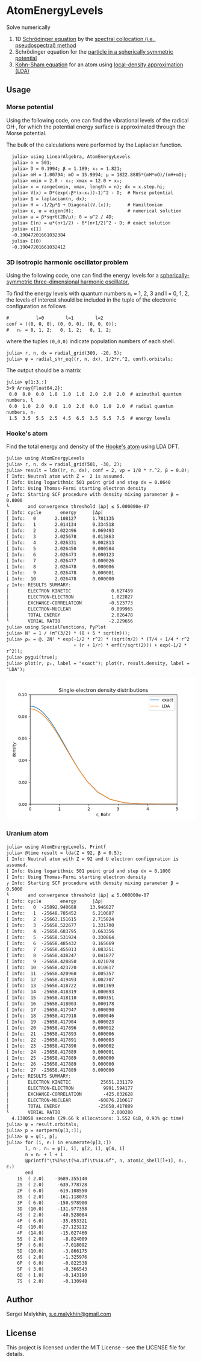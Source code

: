# AtomEnergyLevels

Solve numerically 

 1. 1D [Schrödinger equation](https://en.wikipedia.org/wiki/Schr%C3%B6dinger_equation) by the [spectral collocation (i.e., pseudospectral) method](https://en.wikipedia.org/wiki/Collocation_method)
 2. Schrödinger equation for the [particle in a spherically symmetric potential](https://en.wikipedia.org/wiki/Particle_in_a_spherically_symmetric_potential)
 3. [Kohn-Sham equation](https://en.wikipedia.org/wiki/Kohn%E2%80%93Sham_equations) for an atom using [local-density approximation (LDA)](https://en.wikipedia.org/wiki/Local-density_approximation)

## Usage

### Morse potential

Using the following code, one can find the vibrational levels of the radical OH⋅, 
for which the potential energy surface is approximated through the Morse potential.

The bulk of the calculations were performed by the Laplacian function.

```
  julia> using LinearAlgebra, AtomEnergyLevels  
  julia> n = 501;  
  julia> D = 0.1994; β = 1.189; x₀ = 1.821;  
  julia> mH = 1.00794; mO = 15.9994; μ = 1822.8885*(mH*mO)/(mH+mO);  
  julia> xmin = 2.0 - x₀; xmax = 12.0 + x₀;  
  julia> x = range(xmin, xmax, length = n); dx = x.step.hi;  
  julia> V(x) = D*(exp(-β*(x-x₀))-1)^2 - D;  # Morse potential  
  julia> Δ = laplacian(n, dx);  
  julia> H = -1/2μ*Δ + Diagonal(V.(x));      # Hamiltonian  
  julia> ϵ, ψ = eigen(H);                    # numerical solution  
  julia> ω = β*sqrt(2D/μ); δ = ω^2 / 4D;  
  julia> E(n) = ω*(n+1/2) - δ*(n+1/2)^2 - D; # exact solution
  julia> ϵ[1]
  -0.19047201661032384
  julia> E(0)
  -0.19047201661032412  
```

### 3D isotropic harmonic oscillator problem

Using the following code, one can find the energy levels for a
[spherically-symmetric three-dimensional harmonic oscillator.](https://en.wikipedia.org/wiki/Quantum_harmonic_oscillator#Example:_3D_isotropic_harmonic_oscillator)

To find the energy levels with quantum numbers nᵣ = 1, 2, 3 and l = 0, 1, 2, 
the levels of interest should be included in the tuple of the 
electronic configuration as follows

```
#          l=0        l=1        l=2
conf = ((0, 0, 0), (0, 0, 0), (0, 0, 0));
#   nᵣ = 0, 1, 2;   0, 1, 2;   0, 1, 2;  
```

where the tuples `(0,0,0)` indicate population numbers of each shell.

```
julia> r, n, dx = radial_grid(300, -20, 5);
julia> ψ = radial_shr_eq((r, n, dx), 1/2*r.^2, conf).orbitals;
```

The output should be a matrix

```
julia> ψ[1:3,:]
3×9 Array{Float64,2}:
 0.0  0.0  0.0  1.0  1.0  1.0  2.0  2.0  2.0  # azimuthal quantum numbers, l
 0.0  1.0  2.0  0.0  1.0  2.0  0.0  1.0  2.0  # radial quantum numbers, nᵣ
 1.5  3.5  5.5  2.5  4.5  6.5  3.5  5.5  7.5  # energy levels
```

### Hooke's atom

Find the total energy and density of the [Hooke's atom](https://en.wikipedia.org/wiki/Hooke's_atom) using LDA DFT.

```
julia> using AtomEnergyLevels
julia> r, n, dx = radial_grid(501, -30, 2);
julia> result = lda((r, n, dx), conf = 2, vp = 1/8 * r.^2, β = 0.8);
[ Info: Neutral atom with Z =  2 is assumed.
[ Info: Using logarithmic 501 point grid and step dx = 0.0640
[ Info: Using Thomas-Fermi starting electron density
┌ Info: Starting SCF procedure with density mixing parameter β = 0.8000 
└       and convergence threshold |Δρ| ≤ 5.000000e-07
[ Info: cycle		energy		|Δρ|
[ Info:   0	      2.108127	    1.781135
[ Info:   1	      2.014134	    0.334518
[ Info:   2	      2.022496	    0.069493
[ Info:   3	      2.025678	    0.013863
[ Info:   4	      2.026331	    0.002813
[ Info:   5	      2.026450	    0.000584
[ Info:   6	      2.026473	    0.000123
[ Info:   7	      2.026477	    0.000026
[ Info:   8	      2.026478	    0.000006
[ Info:   9	      2.026478	    0.000001
[ Info:  10	      2.026478	    0.000000
┌ Info: RESULTS SUMMARY:
│       ELECTRON KINETIC               0.627459
│       ELECTRON-ELECTRON              1.022827
│       EXCHANGE-CORRELATION          -0.523773 
│       ELECTRON-NUCLEAR               0.899965
│       TOTAL ENERGY                   2.026478
└       VIRIAL RATIO                  -2.229656
julia> using SpecialFunctions, PyPlot
julia> N² = 1 / (π^(3/2) * (8 + 5 * sqrt(π)));
julia> ρₑ = @. 2N² * exp(-1/2 * r^2) * (sqrt(π/2) * (7/4 + 1/4 * r^2
                         + (r + 1/r) * erf(r/sqrt(2))) + exp(-1/2 * r^2));
julia> pygui(true);
julia> plot(r, ρₑ, label = "exact"); plot(r, result.density, label = "LDA");
```

![Comparison of the exact Hooke's atom density with LDA numerical result](./hooke_atom_density.png)

### Uranium atom

```
julia> using AtomEnergyLevels, Printf
julia> @time result = lda(Z = 92, β = 0.5);
[ Info: Neutral atom with Z = 92 and U electron configuration is assumed.
[ Info: Using logarithmic 501 point grid and step dx = 0.1000
[ Info: Using Thomas-Fermi starting electron density
┌ Info: Starting SCF procedure with density mixing parameter β = 0.5000 
└       and convergence threshold |Δρ| ≤ 5.000000e-07
[ Info: cycle		energy		|Δρ|
[ Info:   0	 -25892.940688	   13.946827
[ Info:   1	 -25648.785452	    6.210687
[ Info:   2	 -25663.151615	    2.715824
[ Info:   3	 -25658.522677	    1.331700
[ Info:   4	 -25658.683795	    0.663356
[ Info:   5	 -25658.531924	    0.330864
[ Info:   6	 -25658.485432	    0.165669
[ Info:   7	 -25658.455013	    0.083251
[ Info:   8	 -25658.438247	    0.041877
[ Info:   9	 -25658.428850	    0.021078
[ Info:  10	 -25658.423720	    0.010617
[ Info:  11	 -25658.420960	    0.005357
[ Info:  12	 -25658.419493	    0.002707
[ Info:  13	 -25658.418722	    0.001369
[ Info:  14	 -25658.418319	    0.000693
[ Info:  15	 -25658.418110	    0.000351
[ Info:  16	 -25658.418003	    0.000178
[ Info:  17	 -25658.417947	    0.000090
[ Info:  18	 -25658.417918	    0.000046
[ Info:  19	 -25658.417904	    0.000023
[ Info:  20	 -25658.417896	    0.000012
[ Info:  21	 -25658.417893	    0.000006
[ Info:  22	 -25658.417891	    0.000003
[ Info:  23	 -25658.417890	    0.000002
[ Info:  24	 -25658.417889	    0.000001
[ Info:  25	 -25658.417889	    0.000000
[ Info:  26	 -25658.417889	    0.000000
[ Info:  27	 -25658.417889	    0.000000
┌ Info: RESULTS SUMMARY:
│       ELECTRON KINETIC           25651.231179
│       ELECTRON-ELECTRON           9991.594177
│       EXCHANGE-CORRELATION        -425.032628 
│       ELECTRON-NUCLEAR          -60876.210617
│       TOTAL ENERGY              -25658.417889
└       VIRIAL RATIO                   2.000280
  4.138058 seconds (29.66 k allocations: 1.552 GiB, 0.93% gc time)
julia> ψ = result.orbitals;
julia> p = sortperm(ψ[3,:]);
julia> ψ = ψ[:, p];
julia> for (i, ϵᵢ) in enumerate(ψ[3,:])
       l, nᵣ, nᵢ = ψ[1, i], ψ[2, i], ψ[4, i]
       n = nᵣ + l + 1
       @printf("\t%i%s\t(%4.1f)\t%14.6f", n, atomic_shell[l+1], nᵢ, ϵᵢ)
       end
	1S	( 2.0)	  -3689.355140
	2S	( 2.0)	   -639.778728
	2P	( 6.0)	   -619.108550
	3S	( 2.0)	   -161.118073
	3P	( 6.0)	   -150.978980
	3D	(10.0)	   -131.977358
	4S	( 2.0)	    -40.528084
	4P	( 6.0)	    -35.853321
	4D	(10.0)	    -27.123212
	4F	(14.0)	    -15.027460
	5S	( 2.0)	     -8.824089
	5P	( 6.0)	     -7.018092
	5D	(10.0)	     -3.866175
	6S	( 2.0)	     -1.325976
	6P	( 6.0)	     -0.822538
	5F	( 3.0)	     -0.366543
	6D	( 1.0)	     -0.143190
	7S	( 2.0)	     -0.130948
```

## Author

Sergei Malykhin, s.e.malykhin@gmail.com

## License

This project is licensed under the MIT License - see the LICENSE file for
details.
